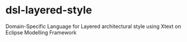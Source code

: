 # dsl-layered-style
Domain-Specific Language for Layered architectural style using Xtext on Eclipse Modelling Framework
